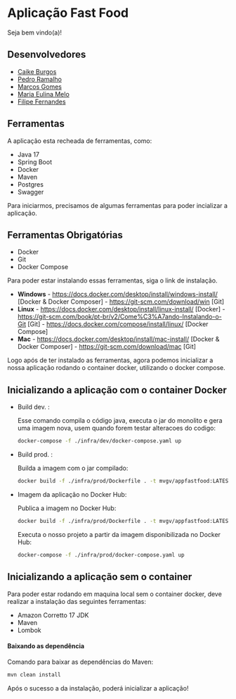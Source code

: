 # Aplicação Fast Food

Seja bem vindo(a)!

## Desenvolvedores
 
 - [Caike Burgos](https://github.com/caikeburgos)
 - [Pedro Ramalho](https://github.com/pedroph23)
 - [Marcos Gomes](https://github.com/mvgv)
 - [Maria Eulina Melo](https://github.com/xLinaMeloox)
 - [Filipe Fernandes](https://github.com/LipeDev1/LipeDev1)

 
## Ferramentas

A aplicação esta recheada de ferramentas, como:
- Java 17
- Spring Boot
- Docker
- Maven
- Postgres
- Swagger
    

Para iniciarmos, precisamos de algumas ferramentas para poder incializar a aplicação.
## Ferramentas Obrigatórias
- Docker 
- Git
- Docker Compose


Para poder estar instalando essas ferramentas, siga o link de instalação.

- **Windows**
        - https://docs.docker.com/desktop/install/windows-install/ [Docker & Docker Composer]
        - https://git-scm.com/download/win [Git]
 - **Linux**
        - https://docs.docker.com/desktop/install/linux-install/ [Docker]
        - https://git-scm.com/book/pt-br/v2/Come%C3%A7ando-Instalando-o-Git [Git]
        - https://docs.docker.com/compose/install/linux/ [Docker Compose]
 - **Mac**
        - https://docs.docker.com/desktop/install/mac-install/ [Docker & Docker Composer]
        - https://git-scm.com/download/mac [Git]

Logo após de ter instalado as ferramentas, agora podemos inicializar a nossa aplicação rodando o container docker, utilizando o docker compose.

## Inicializando a aplicação com o container Docker
- Build dev. :

    Esse comando compila o código java, executa o jar do monolito e gera uma imagem nova, usem quando forem testar alteracoes do codigo:

    ```sh
    docker-compose -f ./infra/dev/docker-compose.yaml up 
    ```
- Build prod. :

    Builda a imagem com o jar compilado:

    ```sh
    docker build -f ./infra/prod/Dockerfile . -t mvgv/appfastfood:LATEST
    ```
    
    
- Imagem da aplicação no Docker Hub:
    
   Publica a imagem no Docker Hub:
    ```sh
    docker build -f ./infra/prod/Dockerfile . -t mvgv/appfastfood:LATEST
    ```
    Executa o nosso projeto a partir da imagem disponibilizada no Docker Hub:
    ```sh
    docker-compose -f ./infra/prod/docker-compose.yaml up
    ```
    
## Inicializando a aplicação sem o container

Para poder estar rodando em maquina local sem o container docker, deve realizar a instalação das seguintes ferramentas:

- Amazon Corretto 17 JDK
- Maven
- Lombok

#### Baixando as dependência
Comando para baixar as dependências do Maven:
```sh
mvn clean install 
```

Após o sucesso a da instalação, poderá inicializar a aplicação!
